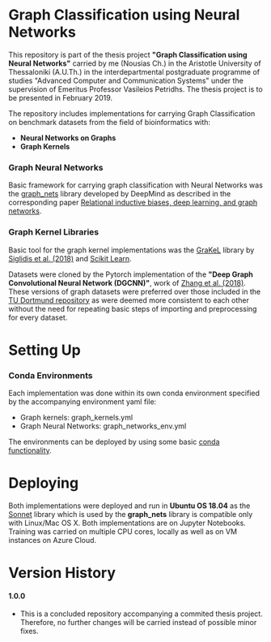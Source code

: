 Graph Classification using Neural Networks
=================
This repository is part of the thesis project **"Graph Classification using Neural Networks"** carried by me (Nousias Ch.) in the Aristotle University of Thessaloniki (A.U.Th.) in the interdepartmental postgraduate programme of studies "Advanced Computer and Communication Systems" under the supervision of Emeritus Professor Vasileios Petridhs. The thesis project is to be presented in February 2019.

The repository includes implementations for carrying Graph Classification on benchmark datasets from the field of bioinformatics with:

- **Neural Networks on Graphs**
- **Graph Kernels**

### Graph Neural Networks
Basic framework for carrying graph classification with Neural Networks was the [graph_nets](https://github.com/deepmind/graph_nets) library developed by DeepMind as described in the corresponding paper [Relational inductive biases, deep learning, and graph networks](https://arxiv.org/abs/1806.01261).

### Graph Kernel Libraries
Basic tool for the graph kernel implementations was the [GraKeL](https://github.com/ysig/GraKeL/) library by [Siglidis et al. (2018)](https://arxiv.org/abs/1806.02193) and [Scikit Learn](https://scikit-learn.org/stable/). 

Datasets were cloned by the Pytorch implementation of the **"Deep Graph Convolutional Neural Network (DGCNN)"**, work of [Zhang et al. (2018)](https://github.com/muhanzhang/dgcnn). These versions of graph datasets were preferred over those included in the [TU Dortmund repository](https://ls11-www.cs.tu-dortmund.de/staff/morris/graphkerneldatasets) as were deemed more consistent to each other without the need for repeating basic steps of importing and preprocessing for every dataset.


Setting Up
=================

### Conda Environments
Each implementation was done within its own conda environment specified by the accompanying environment yaml file:
- Graph kernels: graph_kernels.yml
- Graph Neural Networks: graph_networks_env.yml

The environments can be deployed by using some basic [conda functionality](https://conda.io/projects/conda/en/latest/user-guide/tasks/manage-environments.html#creating-an-environment-from-an-environment-yml-file).

Deploying
=================
Both implementations were deployed and run in **Ubuntu OS 18.04** as the [Sonnet](https://github.com/deepmind/sonnet) library which is used by the **graph_nets** library is compatible only with Linux/Mac OS X. Both implementations are on Jupyter Notebooks. Training was carried on multiple CPU cores, locally as well as on VM instances on Azure Cloud. 


Version History
=================
#### 1.0.0
- This is a concluded repository accompanying a commited thesis project. Therefore, no further changes will be carried instead of possible minor fixes.
